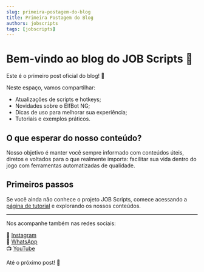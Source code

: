 ```yaml
---
slug: primeira-postagem-do-blog
title: Primeira Postagem do Blog
authors: jobscripts
tags: [jobscripts]
---
```


# Bem-vindo ao blog do JOB Scripts 👋

Este é o primeiro post oficial do blog! 🎉

Neste espaço, vamos compartilhar:

- Atualizações de scripts e hotkeys;
- Novidades sobre o ElfBot NG;<!--truncate-->
- Dicas de uso para melhorar sua experiência;
- Tutoriais e exemplos práticos.

## O que esperar do nosso conteúdo?

Nosso objetivo é manter você sempre informado com conteúdos úteis, diretos e voltados para o que realmente importa: facilitar sua vida dentro do jogo com ferramentas automatizadas de qualidade.

## Primeiros passos

Se você ainda não conhece o projeto JOB Scripts, comece acessando a [página de tutorial](/docs/tutoriais) e explorando os nossos conteúdos.

---

Nos acompanhe também nas redes sociais:

📱 [Instagram](https://instagram.com/jobscripts)  
💬 [WhatsApp](https://wa.me/5582999464655)  
📺 [YouTube](https://youtube.com/@jobscripts)

Até o próximo post! 🚀

